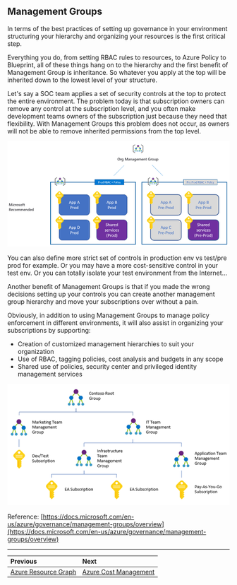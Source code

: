 ## Management Groups

In terms of the best practices of setting up governance in your environment structuring your hierarchy and organizing your resources is the first critical step.

Everything you do, from setting RBAC rules to resources, to Azure Policy to Blueprint, all of these things hang on to the hierarchy and the first benefit of Management Group is inheritance. So whatever you apply at the top will be inherited down to the lowest level of your structure.

Let's say a SOC team applies a set of security controls at the top to protect the entire environment. The problem today is that subscription owners can remove any control at the subscription level, and you often make development teams owners of the subscription just because they need that flexibility. With Management Groups this problem does not occur, as owners will not be able to remove inherited permissions from the top level.

![management-group-1](../images/management-group-1.png)

You can also define more strict set of controls in production env vs test/pre prod for example. Or you may have a more cost-sensitive control in your test env. Or you can totally isolate your test environment from the Internet…

Another benefit of Management Groups is that if you made the wrong decisions setting up your controls you can create another management group hierarchy and move your subscriptions over without a pain.

Obviously, in addition to using Management Groups to manage policy enforcement in different environments, it will also assist in organizing your subscriptions by supporting:
* Creation of customized management hierarchies to suit your organization
* Use of RBAC, tagging policies, cost analysis and budgets in any scope
* Shared use of policies, security center and privileged identity management services

![management-group-2](../images/management-group-2.png)

Reference: [https://docs.microsoft.com/en-us/azure/governance/management-groups/overview](https://docs.microsoft.com/en-us/azure/governance/management-groups/overview)

---

Previous| Next | 
:----- |:-----
[Azure Resource Graph](/guide/resource-graph.md)| [Azure Cost Management](/guide/cost-management.md)
